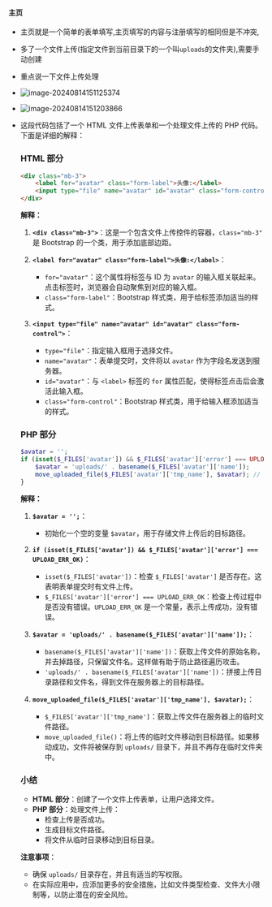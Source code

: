 #### 主页

- 主页就是一个简单的表单填写,主页填写的内容与注册填写的相同但是不冲突,

- 多了一个文件上传(指定文件到当前目录下的一个叫``uploads``的文件夹),需要手动创建

- 重点说一下文件上传处理

- ![image-20240814151125374](C:\Users\24937\Desktop\学习\笔记\assets\image-20240814151125374.png)

- ![image-20240814151203866](C:\Users\24937\Desktop\学习\笔记\assets\image-20240814151203866.png)

- 这段代码包括了一个 HTML 文件上传表单和一个处理文件上传的 PHP 代码。下面是详细的解释：

  ### HTML 部分

  ```html
  <div class="mb-3">
      <label for="avatar" class="form-label">头像:</label>
      <input type="file" name="avatar" id="avatar" class="form-control">
  </div>
  ```

  **解释：**

  1. **`<div class="mb-3">`**：这是一个包含文件上传控件的容器，`class="mb-3"` 是 Bootstrap 的一个类，用于添加底部边距。

  2. **`<label for="avatar" class="form-label">头像:</label>`**：
     - `for="avatar"`：这个属性将标签与 ID 为 `avatar` 的输入框关联起来。点击标签时，浏览器会自动聚焦到对应的输入框。
     - `class="form-label"`：Bootstrap 样式类，用于给标签添加适当的样式。

  3. **`<input type="file" name="avatar" id="avatar" class="form-control">`**：
     - `type="file"`：指定输入框用于选择文件。
     - `name="avatar"`：表单提交时，文件将以 `avatar` 作为字段名发送到服务器。
     - `id="avatar"`：与 `<label>` 标签的 `for` 属性匹配，使得标签点击后会激活此输入框。
     - `class="form-control"`：Bootstrap 样式类，用于给输入框添加适当的样式。

  ### PHP 部分

  ```php
  $avatar = '';
  if (isset($_FILES['avatar']) && $_FILES['avatar']['error'] === UPLOAD_ERR_OK) {
      $avatar = 'uploads/' . basename($_FILES['avatar']['name']);
      move_uploaded_file($_FILES['avatar']['tmp_name'], $avatar); // 将上传的文件移动到指定目录
  }
  ```

  **解释：**

  1. **`$avatar = '';`**：
     - 初始化一个空的变量 `$avatar`，用于存储文件上传后的目标路径。

  2. **`if (isset($_FILES['avatar']) && $_FILES['avatar']['error'] === UPLOAD_ERR_OK)`**：
     - `isset($_FILES['avatar'])`：检查 `$_FILES['avatar']` 是否存在。这表明表单提交时有文件上传。
     - `$_FILES['avatar']['error'] === UPLOAD_ERR_OK`：检查上传过程中是否没有错误。`UPLOAD_ERR_OK` 是一个常量，表示上传成功，没有错误。

  3. **`$avatar = 'uploads/' . basename($_FILES['avatar']['name']);`**：
     - `basename($_FILES['avatar']['name'])`：获取上传文件的原始名称，并去掉路径，只保留文件名。这样做有助于防止路径遍历攻击。
     - `'uploads/' . basename($_FILES['avatar']['name'])`：拼接上传目录路径和文件名，得到文件在服务器上的目标路径。

  4. **`move_uploaded_file($_FILES['avatar']['tmp_name'], $avatar);`**：
     - `$_FILES['avatar']['tmp_name']`：获取上传文件在服务器上的临时文件路径。
     - `move_uploaded_file()`：将上传的临时文件移动到目标路径。如果移动成功，文件将被保存到 `uploads/` 目录下，并且不再存在临时文件夹中。

  ### 小结

  - **HTML 部分**：创建了一个文件上传表单，让用户选择文件。
  - **PHP 部分**：处理文件上传：
    - 检查上传是否成功。
    - 生成目标文件路径。
    - 将文件从临时目录移动到目标目录。

  **注意事项**：

  - 确保 `uploads/` 目录存在，并且有适当的写权限。
  - 在实际应用中，应添加更多的安全措施，比如文件类型检查、文件大小限制等，以防止潜在的安全风险。

